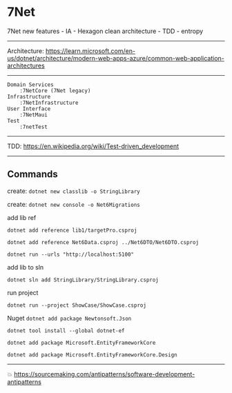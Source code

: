 # 7Net
7Net new features - IA - Hexagon clean architecture - TDD - entropy

***

[//]: <> (should update to DDD) 
Architecture:
https://learn.microsoft.com/en-us/dotnet/architecture/modern-web-apps-azure/common-web-application-architectures

***
    
    Domain Services 
        :7NetCore (7Net legacy)
    Infrastructure
        :7NetInfrastructure
    User Interface
        :7NetMaui
    Test
        :7netTest

***
TDD:
https://en.wikipedia.org/wiki/Test-driven_development
***

## Commands

create: `dotnet new classlib -o StringLibrary`

create: `dotnet new console -o Net6Migrations`

add lib ref

`dotnet add reference lib1/targetPro.csproj`

`dotnet add reference Net6Data.csproj ../Net6DTO/Net6DTO.csproj`

<ItemGroup>
  <ProjectReference Include="originPro.csproj" />
  <ProjectReference Include="..\lib2\lib2.csproj" />
  <ProjectReference Include="..\lib1\lib1.csproj" />
</ItemGroup>

`dotnet run --urls "http://localhost:5100"`


add lib to sln

`dotnet sln add StringLibrary/StringLibrary.csproj`


run project 

`dotnet run --project ShowCase/ShowCase.csproj`

Nuget
`dotnet add package Newtonsoft.Json`

`dotnet tool install --global dotnet-ef`

`dotnet add package Microsoft.EntityFrameworkCore`

`dotnet add package Microsoft.EntityFrameworkCore.Design`


***
:boom:
https://sourcemaking.com/antipatterns/software-development-antipatterns